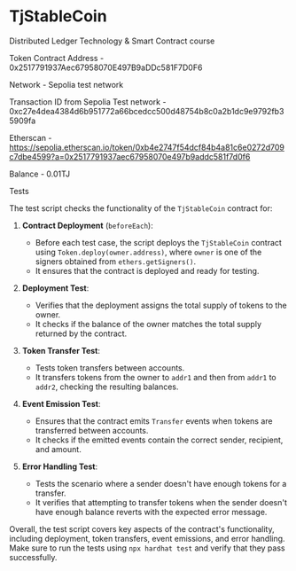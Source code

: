 # TjStableCoin
Distributed Ledger Technology &amp; Smart Contract course

Token Contract Address - 0x2517791937Aec67958070E497B9aDDc581F7D0F6

Network - Sepolia test network

Transaction ID from Sepolia Test network - 0xc27e4dea4384d6b951772a66bcedcc500d48754b8c0a2b1dc9e9792fb35909fa

Etherscan - https://sepolia.etherscan.io/token/0xb4e2747f54dcf84b4a81c6e0272d709c7dbe4599?a=0x2517791937aec67958070e497b9addc581f7d0f6

Balance - 0.01TJ



Tests

The test script checks the functionality of the `TjStableCoin` contract for:

1. **Contract Deployment** (`beforeEach`):
   - Before each test case, the script deploys the `TjStableCoin` contract using `Token.deploy(owner.address)`, where `owner` is one of the signers obtained from `ethers.getSigners()`.
   - It ensures that the contract is deployed and ready for testing.

2. **Deployment Test**:
   - Verifies that the deployment assigns the total supply of tokens to the owner.
   - It checks if the balance of the owner matches the total supply returned by the contract.

3. **Token Transfer Test**:
   - Tests token transfers between accounts.
   - It transfers tokens from the owner to `addr1` and then from `addr1` to `addr2`, checking the resulting balances.

4. **Event Emission Test**:
   - Ensures that the contract emits `Transfer` events when tokens are transferred between accounts.
   - It checks if the emitted events contain the correct sender, recipient, and amount.

5. **Error Handling Test**:
   - Tests the scenario where a sender doesn't have enough tokens for a transfer.
   - It verifies that attempting to transfer tokens when the sender doesn't have enough balance reverts with the expected error message.

Overall, the test script covers key aspects of the contract's functionality, including deployment, token transfers, event emissions, and error handling. Make sure to run the tests using `npx hardhat test` and verify that they pass successfully.
